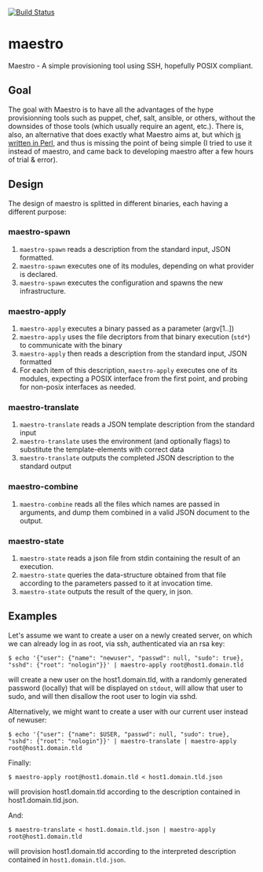 [![Build Status](https://travis-ci.org/Rant-and-Dev/maestro.svg?branch=master)](https://travis-ci.org/Rant-and-Dev/maestro)

# maestro
Maestro - A simple provisioning tool using SSH, hopefully POSIX compliant.

## Goal
The goal with Maestro is to have all the advantages of the hype provisionning tools such as puppet,
chef, salt, ansible, or others, without the downsides of those tools (which usually require an
agent, etc.). There is, also, an alternative that does exactly what Maestro aims at, but which [is
written in Perl](http://rexify.org/), and thus is missing the point of being simple (I tried to use
it instead of maestro, and came back to developing maestro after a few hours of trial & error).

## Design
The design of maestro is splitted in different binaries, each having a different purpose:

### maestro-spawn
1. `maestro-spawn` reads a description from the standard input, JSON formatted.
2. `maestro-spawn` executes one of its modules, depending on what provider is declared.
3. `maestro-spawn` executes the configuration and spawns the new infrastructure.

### maestro-apply
1. `maestro-apply` executes a binary passed as a parameter (argv[1..])
2. `maestro-apply` uses the file decriptors from that binary execution (`std*`) to communicate with
   the binary
3. `maestro-apply` then reads a description from the standard input, JSON formatted
4. For each item of this description, `maestro-apply` executes one of its modules, expecting a
   POSIX interface from the first point, and probing for non-posix interfaces as needed.

### maestro-translate
1. `maestro-translate` reads a JSON template description from the standard input
2. `maestro-translate` uses the environment (and optionally flags) to substitute the
   template-elements with correct data
3. `maestro-translate` outputs the completed JSON description to the standard output

### maestro-combine
1. `maestro-combine` reads all the files which names are passed in arguments, and dump
   them combined in a valid JSON document to the output.

### maestro-state
1. `maestro-state` reads a json file from stdin containing the result of an execution.
2. `maestro-state` queries the data-structure obtained from that file according to the parameters
   passed to it at invocation time.
3. `maestro-state` outputs the result of the query, in json.

## Examples
Let's assume we want to create a user on a newly created server, on which we can already log in as
root, via ssh, authenticated via an rsa key:

    $ echo '{"user": {"name": "newuser", "passwd": null, "sudo": true}, "sshd": {"root": "nologin"}}' | maestro-apply root@host1.domain.tld

will create a new user on the host1.domain.tld, with a randomly generated password (locally) that
will be displayed on `stdout`, will allow that user to sudo, and will then disallow the root user
to login via sshd.

Alternatively, we might want to create a user with our current user instead of newuser:

    $ echo '{"user": {"name": $USER, "passwd": null, "sudo": true}, "sshd": {"root": "nologin"}}' | maestro-translate | maestro-apply root@host1.domain.tld

Finally:

    $ maestro-apply root@host1.domain.tld < host1.domain.tld.json

will provision host1.domain.tld according to the description contained in host1.domain.tld.json.

And:

    $ maestro-translate < host1.domain.tld.json | maestro-apply root@host1.domain.tld

will provision host1.domain.tld according to the interpreted description contained in
`host1.domain.tld.json`.
